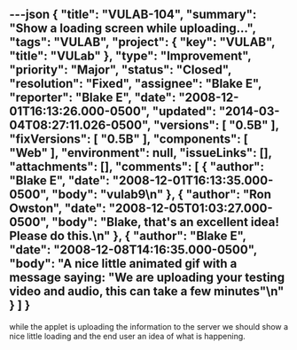 ---json
{
  "title": "VULAB-104",
  "summary": "Show a loading screen while uploading...",
  "tags": "VULAB",
  "project": {
    "key": "VULAB",
    "title": "VULab"
  },
  "type": "Improvement",
  "priority": "Major",
  "status": "Closed",
  "resolution": "Fixed",
  "assignee": "Blake E",
  "reporter": "Blake E",
  "date": "2008-12-01T16:13:26.000-0500",
  "updated": "2014-03-04T08:27:11.026-0500",
  "versions": [
    "0.5B"
  ],
  "fixVersions": [
    "0.5B"
  ],
  "components": [
    "Web"
  ],
  "environment": null,
  "issueLinks": [],
  "attachments": [],
  "comments": [
    {
      "author": "Blake E",
      "date": "2008-12-01T16:13:35.000-0500",
      "body": "vulab9\n"
    },
    {
      "author": "Ron Owston",
      "date": "2008-12-05T01:03:27.000-0500",
      "body": "Blake, that's an excellent idea! Please do this.\n"
    },
    {
      "author": "Blake E",
      "date": "2008-12-08T14:16:35.000-0500",
      "body": "A nice little animated gif with a message saying: \"We are uploading your testing video and audio, this can take a few minutes\"\n"
    }
  ]
}
---
while the applet is uploading the information to the server we should show a nice little loading and the end user an idea of what is happening.

        